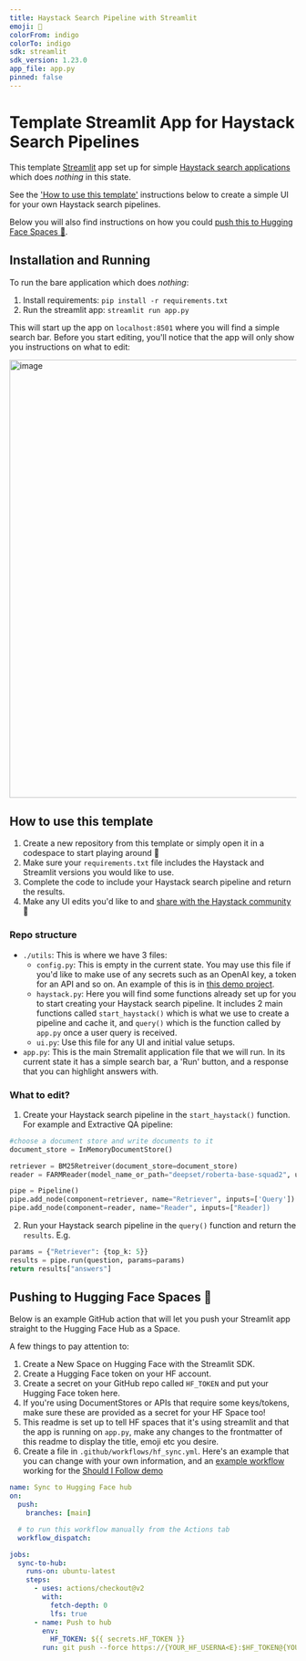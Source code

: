 ```yaml
---
title: Haystack Search Pipeline with Streamlit
emoji: 👑
colorFrom: indigo
colorTo: indigo
sdk: streamlit
sdk_version: 1.23.0
app_file: app.py
pinned: false
---
```


# Template Streamlit App for Haystack Search Pipelines

This template [Streamlit](https://docs.streamlit.io/) app set up for simple [Haystack search applications](https://docs.haystack.deepset.ai/docs/semantic_search) which does _nothing_ in this state.

See the ['How to use this template'](#how-to-use-this-template) instructions below to create a simple UI for your own Haystack search pipelines.

Below you will also find instructions on how you could [push this to Hugging Face Spaces 🤗](#pushing-to-hugging-face-spaces-).

## Installation and Running
To run the bare application which does _nothing_:
1. Install requirements: `pip install -r requirements.txt`
2. Run the streamlit app: `streamlit run app.py`

This will start up the app on `localhost:8501` where you will find a simple search bar. Before you start editing, you'll notice that the app will only show you instructions on what to edit:

<img width="768" alt="image" src="https://github.com/deepset-ai/haystack-search-pipeline-streamlit/assets/15802862/5c2d7fc2-8fa6-4d67-b478-e5b314dcebc4">

## How to use this template
1. Create a new repository from this template or simply open it in a codespace to start playing around 💙
2. Make sure your `requirements.txt` file includes the Haystack and Streamlit versions you would like to use.
3. Complete the code to include your Haystack search pipeline and return the results.
4. Make any UI edits you'd like to and [share with the Haystack community](https://haystack.deepeset.ai/community) 🥳

### Repo structure
- `./utils`: This is where we have 3 files: 
    - `config.py`: This is empty in the current state. You may use this file if you'd like to make use of any secrets such as an OpenAI key, a token for an API and so on. An example of this is in [this demo project](https://github.com/TuanaCelik/should-i-follow/blob/main/utils/config.py).
    - `haystack.py`: Here you will find some functions already set up for you to start creating your Haystack search pipeline. It includes 2 main functions called `start_haystack()` which is what we use to create a pipeline and cache it, and `query()` which is the function called by `app.py` once a user query is received.
    - `ui.py`: Use this file for any UI and initial value setups.
- `app.py`: This is the main Stremalit application file that we will run. In its current state it has a simple search bar, a 'Run' button, and a response that you can highlight answers with.

### What to edit?
1. Create your Haystack search pipeline in the `start_haystack()` function. For example and Extractive QA pipeline:

```python
#choose a document store and write documents to it
document_store = InMemoryDocumentStore() 

retriever = BM25Retreiver(document_store=document_store)
reader = FARMReader(model_name_or_path="deepset/roberta-base-squad2", use_gpu=True)

pipe = Pipeline()
pipe.add_node(component=retriever, name="Retriever", inputs=['Query'])
pipe.add_node(component=reader, name="Reader", inputs=["Reader])
```
2. Run your Haystack search pipeline in the `query()` function and return the `results`. E.g.
```python
params = {"Retriever": {top_k: 5}}
results = pipe.run(question, params=params)
return results["answers"]
```

## Pushing to Hugging Face Spaces 🤗

Below is an example GitHub action that will let you push your Streamlit app straight to the Hugging Face Hub as a Space.

A few things to pay attention to:

1. Create a New Space on Hugging Face with the Streamlit SDK.
2. Create a Hugging Face token on your HF account.
3. Create a secret on your GitHub repo called `HF_TOKEN` and put your Hugging Face token here.
4. If you're using DocumentStores or APIs that require some keys/tokens, make sure these are provided as a secret for your HF Space too!
5. This readme is set up to tell HF spaces that it's using streamlit and that the app is running on `app.py`, make any changes to the frontmatter of this readme to display the title, emoji etc you desire.
6. Create a file in `.github/workflows/hf_sync.yml`. Here's an example that you can change with your own information, and an [example workflow](https://github.com/TuanaCelik/should-i-follow/blob/main/.github/workflows/hf_sync.yml) working for the [Should I Follow demo](https://huggingface.co/spaces/deepset/should-i-follow)

```yaml
name: Sync to Hugging Face hub
on:
  push:
    branches: [main]

  # to run this workflow manually from the Actions tab
  workflow_dispatch:

jobs:
  sync-to-hub:
    runs-on: ubuntu-latest
    steps:
      - uses: actions/checkout@v2
        with:
          fetch-depth: 0
          lfs: true
      - name: Push to hub
        env:
          HF_TOKEN: ${{ secrets.HF_TOKEN }}
        run: git push --force https://{YOUR_HF_USERNA<E}:$HF_TOKEN@{YOUR_HF_SPACE_REPO} main
```
